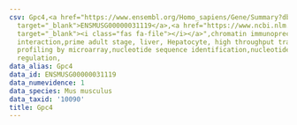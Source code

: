 ```yaml
---
csv: Gpc4,<a href="https://www.ensembl.org/Homo_sapiens/Gene/Summary?db=core;g=ENSMUSG00000031119"
  target="_blank">ENSMUSG00000031119</a>,<a href="https://www.ncbi.nlm.nih.gov/pubmed/23834426"
  target="_blank"><i class="fas fa-file"></i></a>",chromatin immunoprecipitation assay,direct
  interaction,prime adult stage, liver, Hepatocyte, high throughput transcription
  profiling by microarray,nucleotide sequence identification,nucleotide sequence identification,transcriptional
  regulation,
data_alias: Gpc4
data_id: ENSMUSG00000031119
data_numevidence: 1
data_species: Mus musculus
data_taxid: '10090'
title: Gpc4
---
```


